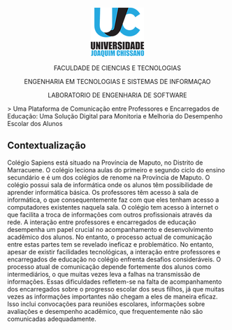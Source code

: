   <p align="center"> <img  src="./ujc.png"> </p>
  <p align="center"> FACULDADE DE CIENCIAS E TECNOLOGIAS </p>
  <p align="center"> ENGENHARIA EM TECNOLOGIAS E SISTEMAS DE INFORMAÇAO </p>
  <p align="center"> LABORATORIO DE ENGENHARIA DE SOFTWARE </p>
> Uma Plataforma de Comunicação entre Professores e Encarregados de Educação: Uma Solução Digital para Monitoria e Melhoria do Desempenho Escolar dos Alunos

## Contextualização
Colégio Sapiens está situado na Província de Maputo, no Distrito de Marracuene. O colégio leciona aulas do primeiro e segundo ciclo do ensino secundário e é um dos colégios de renome na Província de Maputo. O colégio possui sala de informática onde os alunos têm possibilidade de aprender informática básica. Os professores têm acesso à sala de informática, o que consequentemente faz com que eles tenham acesso a computadores existentes naquela sala. O colégio tem acesso à internet o que facilita a troca de informações com outros profissionais através da rede.
A interação entre professores e encarregados de educação desempenha um papel crucial no acompanhamento e desenvolvimento acadêmico dos alunos. No entanto, o processo actual de comunicação entre estas partes tem se revelado ineficaz e problemático. No entanto, apesar de existir facilidades tecnológicas, a interação entre professores e encarregados de educação no colégio enfrenta desafios consideráveis. O processo atual de comunicação depende fortemente dos alunos como intermediários, o que muitas vezes leva a falhas na transmissão de informações. Essas dificuldades refletem-se na falta de acompanhamento dos encarregados sobre o progresso escolar dos seus filhos, já que muitas vezes as informações importantes não chegam a eles de maneira eficaz. Isso inclui convocações para reuniões escolares, informações sobre avaliações e desempenho acadêmico, que frequentemente não são comunicadas adequadamente.
